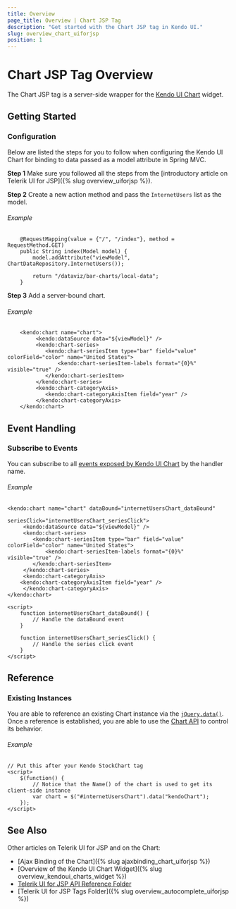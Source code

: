 ```yaml
---
title: Overview
page_title: Overview | Chart JSP Tag
description: "Get started with the Chart JSP tag in Kendo UI."
slug: overview_chart_uiforjsp
position: 1
---
```


# Chart JSP Tag Overview

The Chart JSP tag is a server-side wrapper for the [Kendo UI Chart](/api/javascript/dataviz/ui/chart) widget.

## Getting Started

### Configuration

Below are listed the steps for you to follow when configuring the Kendo UI Chart for binding to data passed as a model attribute in Spring MVC.

**Step 1** Make sure you followed all the steps from the [introductory article on Telerik UI for JSP]({% slug overview_uiforjsp %}).

**Step 2** Create a new action method and pass the `InternetUsers` list as the model.

###### Example

    	@RequestMapping(value = {"/", "/index"}, method = RequestMethod.GET)
	    public String index(Model model) {
	        model.addAttribute("viewModel", ChartDataRepository.InternetUsers());

	        return "/dataviz/bar-charts/local-data";
	    }

**Step 3**  Add a server-bound chart.

###### Example

		<kendo:chart name="chart">
			 <kendo:dataSource data="${viewModel}" />
			 <kendo:chart-series>
			 	<kendo:chart-seriesItem type="bar" field="value" colorField="color" name="United States">
			 		<kendo:chart-seriesItem-labels format="{0}%" visible="true" />
			 	</kendo:chart-seriesItem>
			 </kendo:chart-series>
			 <kendo:chart-categoryAxis>
			 	<kendo:chart-categoryAxisItem field="year" />
			 </kendo:chart-categoryAxis>
		</kendo:chart>

## Event Handling

### Subscribe to Events

You can subscribe to all [events exposed by Kendo UI Chart](/api/javascript/dataviz/ui/chart#events) by the handler name.

###### Example

	<kendo:chart name="chart" dataBound="internetUsersChart_dataBound"
							  seriesClick="internetUsersChart_seriesClick">
		 <kendo:dataSource data="${viewModel}" />
		 <kendo:chart-series>
		 	<kendo:chart-seriesItem type="bar" field="value" colorField="color" name="United States">
		 		<kendo:chart-seriesItem-labels format="{0}%" visible="true" />
		 	</kendo:chart-seriesItem>
		 </kendo:chart-series>
		 <kendo:chart-categoryAxis>
 	 	<kendo:chart-categoryAxisItem field="year" />
		 </kendo:chart-categoryAxis>
	</kendo:chart>

    <script>
        function internetUsersChart_dataBound() {
            // Handle the dataBound event
        }

        function internetUsersChart_seriesClick() {
            // Handle the series click event
        }
    </script>

## Reference

### Existing Instances

You are able to reference an existing Chart instance via the [`jQuery.data()`](http://api.jquery.com/jQuery.data/). Once a reference is established, you are able to use the [Chart API](/api/javascript/dataviz/ui/chart#methods) to control its behavior.

###### Example

    // Put this after your Kendo StockChart tag
    <script>
        $(function() {
            // Notice that the Name() of the chart is used to get its client-side instance
            var chart = $("#internetUsersChart").data("kendoChart");
        });
    </script>

## See Also

Other articles on Telerik UI for JSP and on the Chart:

* [Ajax Binding of the Chart]({% slug ajaxbinding_chart_uiforjsp %})
* [Overview of the Kendo UI Chart Widget]({% slug overview_kendoui_charts_widget %})
* [Telerik UI for JSP API Reference Folder](/api/jsp/autocomplete/animation)
* [Telerik UI for JSP Tags Folder]({% slug overview_autocomplete_uiforjsp %})
